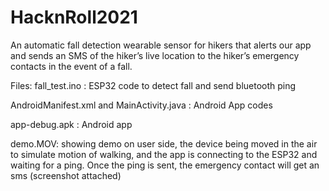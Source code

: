 # HacknRoll2021
An automatic fall detection wearable sensor for hikers that alerts our app and sends an SMS of the hiker’s live location to the hiker’s emergency contacts in the event of a fall.

Files:
fall_test.ino : ESP32 code to detect fall and send bluetooth ping

AndroidManifest.xml and MainActivity.java : Android App codes

app-debug.apk : Android app

demo.MOV: showing demo on user side, the device being moved in the air to simulate motion of walking, and the app is connecting to the ESP32 and waiting for a ping. Once the ping is sent, the emergency contact will get an sms (screenshot attached)
